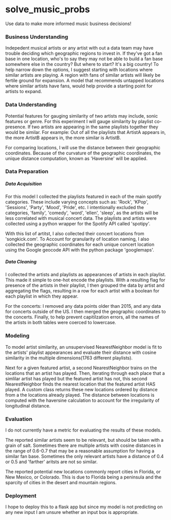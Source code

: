 # solve_music_probs
Use data to make more informed music business decisions!



### Business Understanding 
Indepedent musical artists or any artist with out a data team may have trouble deciding which geographic regions to invest in. If they've got a fan base in one location, who's to say they may not be able to build a fan base somewhere else in the country? But where to start? It's a big country! To help narrow down the options, I suggest starting with locations where similar artists are playing. A region with fans of similar artists will likely be fertile ground for expansion. A model that recommends untapped locations where similar artists have fans, would help provide a starting point for artists to expand.

### Data Understanding
Potential features for gauging similarity of two artists may include, sonic features or genre. For this experiment I will gauge similarity by playlist co-presence. If two artists are appearing in the same playlists together they would be similar. For example: Out of all the playlists that ArtistA appears in, the more ArtistB appears in, the more similar is ArtistB.

For comparing locations, I will use the distance between their geographic coordinates. Because of the curvature of the geographic coordinates, the unique distance computation, known as 'Haversine' will be applied.

### Data Preparation

##### Data Acquisition
For this model I collected the playlists featured in each of the main spotify categories. These include varying concepts such as: 'Rock', 'KPop', 'Sessions', 'Party', 'Mood', 'Pride', etc. I intentionally excluded the categories, 'family', 'comedy', 'word', 'ellen', 'sleep', as the artists will be less correlated with musical concert data. The playlists and artists were collected using a python wrapper for the Spotify API called 'spotipy'.

With this list of artitst, I also collected their concert locations from 'songkick.com'. To Account for granularity of location naming, I also collected the geographic coordinates for each unique concert location using the Google geocode API with the python package 'googlemaps'.

##### Data Cleaning
I collected the artists and playlists as appearances of artists in each playlist. This made it simple to one-hot encode the playlists. With a resulting flag for presence of the artists in their playlist, I then grouped the data by artist and aggregating the flags, resulting in a row for each artist with a boolean for  each playlist in which they appear. 

For the concerts: I removed any data points older than 2015, and any data for concerts outside of the US. I then merged the geographic coordinates to the concerts. Finally, to help prevent capitilzation errors, all the names of the artists in both tables were coerced to lowercase.

### Modeling
To model artist similarity, an unsupervised NearestNeighbor model is fit to the artists' playlist appearances and evaluate their distance with cosine similarity in the multiple dimensions(1763 different playlists).

Next for a given featured artist, a second NearestNeighbor trains on the locations that an artist has played. Then, iterating through each place that a simlilar artist has played but the featured artist has not, this second NearestNeighbor finds the nearest location that the featured artist HAS played. A custom class returns these new locations ordered by distance from a the locations already played. The distance between locations is computed with the haversine calculation to account for the irregularity of longitudinal distance.

### Evaluation
I do not currently have a metric for evaluating the results of these models. 

The reported similar artists seem to be relevant, but should be taken with a grain of salt. Sometimes there are multiple artists with cosine distances in the range of 0.6-0.7 that may be a reasonable assumption for having a similar fan base. Sometimes the only relevant artists have a distance of 0.4 or 0.5 and 'farther' aritsts are not so similar. 

The reported potential new locations commonly report cities in Florida, or New Mexico, or Colorado. This is due to Florida being a peninsula and the sparcity of cities in the desert and mountain regions.

### Deployment
I hope to deploy this to a flask app but since my model is not predicting on any new input I am unsure whether an input box is appropriate.